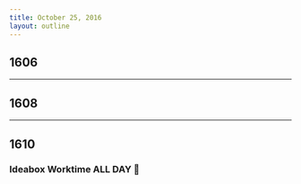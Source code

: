 ```yaml
---
title: October 25, 2016
layout: outline
---
```


## 1606

***

## 1608

***

## 1610

### Ideabox Worktime ALL DAY :muscle:

